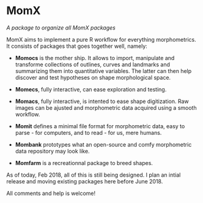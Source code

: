 # MomX
_A package to organize all MomX packages_

MomX aims to implement a pure R workflow for everything morphometrics. It consists of packages that goes together well, namely: 

* __Momocs__ is the mother ship. It allows to import, manipulate and transforme collections of outlines, curves and landmarks and summarizing them into quantitative variables. The latter can then help discover and test hypotheses on shape morphological space.

* __Momecs__, fully interactive, can ease exploration and testing.

* __Momacs__, fully interactive, is intented to ease shape digitization. Raw images can be ajusted and morphometric data acquired using a smooth workflow.

* __Momit__ defines a minimal file format for morphometric data, easy to parse - for computers, and to read - for us, mere humans.

* __Mombank__ prototypes what an open-source and comfy morphometric data repository may look like.

* __Momfarm__ is a recreationnal package to breed shapes.

As of today, Feb 2018, all of this is still being designed. I plan an intial release and moving existing packages here before June 2018.

All comments and help is welcome!
